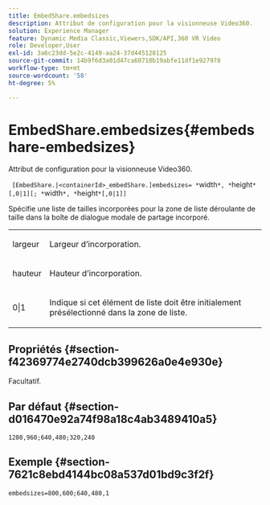 ```yaml
---
title: EmbedShare.embedsizes
description: Attribut de configuration pour la visionneuse Video360.
solution: Experience Manager
feature: Dynamic Media Classic,Viewers,SDK/API,360 VR Video
role: Developer,User
exl-id: 3a6c23dd-5e2c-4149-aa24-37d445128125
source-git-commit: 14b9f6d3a01d47ca60710b19abfe11df1e927978
workflow-type: tm+mt
source-wordcount: '58'
ht-degree: 5%

---
```


# EmbedShare.embedsizes{#embedshare-embedsizes}

Attribut de configuration pour la visionneuse Video360.

` [EmbedShare.|<containerId>_embedShare.]embedsizes= *`width`*, *`height`*[,0|1][; *`width`*, *`height`*[,0|1]]`

Spécifie une liste de tailles incorporées pour la zone de liste déroulante de taille dans la boîte de dialogue modale de partage incorporé.

<table id="table_C616483932C2482CA9794DDD7313FD7C"> 
 <tbody> 
  <tr> 
   <td colname="col1"> <p> <span class="codeph"> largeur <span class="varname"> </span> </span> </p> </td> 
   <td colname="col2"> <p> Largeur d’incorporation. </p> </td> 
  </tr> 
  <tr> 
   <td colname="col1"> <p> <span class="codeph"> <span class="varname"> hauteur </span> </span> </p> </td> 
   <td colname="col2"> <p>Hauteur d’incorporation. </p> </td> 
  </tr> 
  <tr> 
   <td colname="col1"> <p> <span class="codeph"> 0|1 </span> </p> </td> 
   <td colname="col2"> <p> Indique si cet élément de liste doit être initialement présélectionné dans la zone de liste. </p> </td> 
  </tr> 
 </tbody> 
</table>

## Propriétés {#section-f42369774e2740dcb399626a0e4e930e}

Facultatif.

## Par défaut {#section-d016470e92a74f98a18c4ab3489410a5}

`1280,960;640,480;320,240`

## Exemple {#section-7621c8ebd4144bc08a537d01bd9c3f2f}

```
embedsizes=800,600;640,480,1
```

